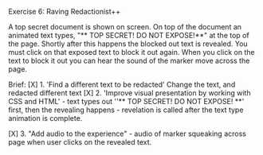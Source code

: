 Exercise 6: Raving Redactionist++

A top secret document is shown on screen. On top of the document an animated text types, "** TOP SECRET! DO NOT EXPOSE!**" at the top of the page. Shortly after this happens the blocked out text is revealed. You must click on that exposed text to block it out again. When you click on the text to block it out you can hear the sound of the marker move across the page.

Brief:
[X] 1. 'Find a different text to be redacted' Change the text, and redacted different text
[X] 2. 'Improve visual presentation by working with CSS and HTML' - text types out ''** TOP SECRET! DO NOT EXPOSE! **' first, then the revealing happens - revelation is called after the text type animation is complete.

[X] 3. "Add audio to the experience" - audio of marker squeaking across page when user clicks on the revealed text.
